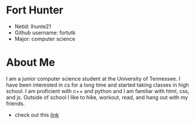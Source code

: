 # Fort Hunter
- Netid: lhunte21
- Github username: fortutk
- Major: computer science
# About Me
I am a junior computer science student at the University of Tennessee.  I have been interested in cs for a long time and started taking classes in high school.  I am proficient with c++ and python and I am familiar with html, css, and js.  Outside of school I like to hike, workout, read, and hang out with my friends.  
- check out this [link](https://www.change.org/p/ban-single-use-plastics-at-the-university-of-tennessee-knoxville?redirect=false)